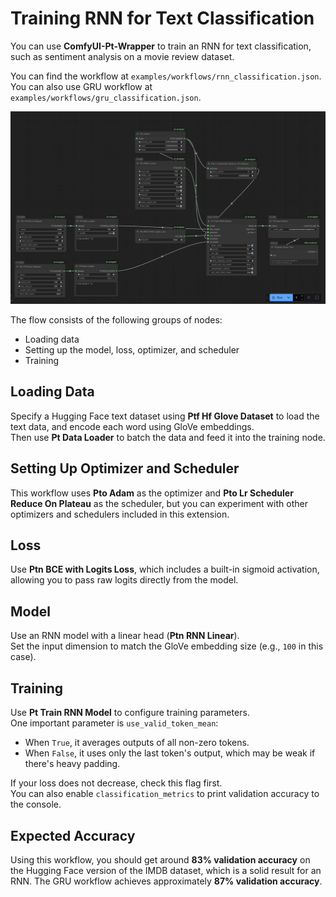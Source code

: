 # Training RNN for Text Classification

You can use **ComfyUI-Pt-Wrapper** to train an RNN for text classification, such as sentiment analysis on a movie review dataset.

You can find the workflow at `examples/workflows/rnn_classification.json`.
You can also use GRU workflow at `examples/workflows/gru_classification.json`.

![Workflow](images/rnn_classification.png)

The flow consists of the following groups of nodes:
* Loading data
* Setting up the model, loss, optimizer, and scheduler
* Training

## Loading Data

Specify a Hugging Face text dataset using **Ptf Hf Glove Dataset** to load the text data, and encode each word using GloVe embeddings.  
Then use **Pt Data Loader** to batch the data and feed it into the training node.

## Setting Up Optimizer and Scheduler

This workflow uses **Pto Adam** as the optimizer and **Pto Lr Scheduler Reduce On Plateau** as the scheduler, but you can experiment with other optimizers and schedulers included in this extension.

## Loss

Use **Ptn BCE with Logits Loss**, which includes a built-in sigmoid activation, allowing you to pass raw logits directly from the model.

## Model

Use an RNN model with a linear head (**Ptn RNN Linear**).  
Set the input dimension to match the GloVe embedding size (e.g., `100` in this case).

## Training

Use **Pt Train RNN Model** to configure training parameters.  
One important parameter is `use_valid_token_mean`:
* When `True`, it averages outputs of all non-zero tokens.
* When `False`, it uses only the last token's output, which may be weak if there's heavy padding.

If your loss does not decrease, check this flag first.  
You can also enable `classification_metrics` to print validation accuracy to the console.

## Expected Accuracy

Using this workflow, you should get around **83% validation accuracy** on the Hugging Face version of the IMDB dataset, which is a solid result for an RNN.
The GRU workflow achieves approximately **87% validation accuracy**.
